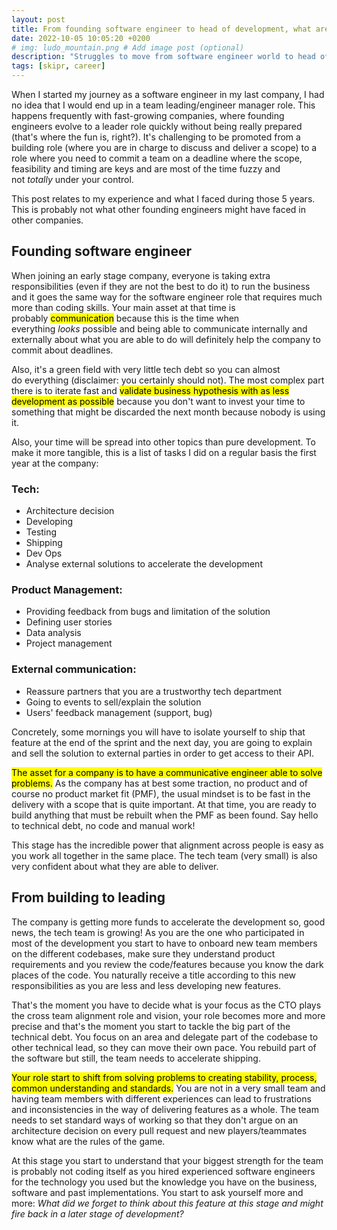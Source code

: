 ```yaml
---
layout: post
title: From founding software engineer to head of development, what are the struggles?
date: 2022-10-05 10:05:20 +0200
# img: ludo_mountain.png # Add image post (optional)
description: "Struggles to move from software engineer world to head of development role"
tags: [skipr, career]
---
```


When I started my journey as a software engineer in my last company, I had no idea that I would end up in a team leading/engineer manager role. This happens frequently with fast-growing companies, where founding engineers evolve to a leader role quickly without being really prepared (that's where the fun is, right?). It's challenging to be promoted from a building role (where you are in charge to discuss and deliver a scope) to a role where you need to commit a team on a deadline where the scope, feasibility and timing are keys and are most of the time fuzzy and not _totally_ under your control.

<div class="banner">
This post relates to my experience and what I faced during those 5 years. This is probably not what other founding engineers might have faced in other companies.
</div>

## Founding software engineer

When joining an early stage company, everyone is taking extra responsibilities (even if they are not the best to do it) to run the business and it goes the same way for the software engineer role that requires much more than coding skills. Your main asset at that time is probably <mark>communication</mark> because this is the time when everything _looks_ possible and being able to communicate internally and externally about what you are able to do will definitely help the company to commit about deadlines.

Also, it's a green field with very little tech debt so you can almost do everything (disclaimer: you certainly should not). The most complex part there is to iterate fast and <mark>validate business hypothesis with as less development as possible</mark> because you don't want to invest your time to something that might be discarded the next month because nobody is using it. 

Also, your time will be spread into other topics than pure development. To make it more tangible, this is a list of tasks I did on a regular basis the first year at the company:

### Tech:
- Architecture decision
- Developing
- Testing
- Shipping
- Dev Ops
- Analyse external solutions to accelerate the development

### Product Management:
- Providing feedback from bugs and limitation of the solution
- Defining user stories
- Data analysis
- Project management

### External communication:
- Reassure partners that you are a trustworthy tech department
- Going to events to sell/explain the solution
- Users' feedback management (support, bug)

Concretely, some mornings you will have to isolate yourself to ship that feature at the end of the sprint and the next day, you are going to explain and sell the solution to external parties in order to get access to their API.

<mark>The asset for a company is to have a communicative engineer able to solve problems.</mark> As the company has at best some traction, no product and of course no product market fit (PMF), the usual mindset is to be fast in the delivery with a scope that is quite important. At that time, you are ready to build anything that must be rebuilt when the PMF as been found. Say hello to technical debt, no code and manual work!


<div class="banner">
This stage has the incredible power that alignment across people is easy as you work all together in the same place. The tech team (very small) is also very confident about what they are able to deliver.
</div>

## From building to leading
The company is getting more funds to accelerate the development so, good news, the tech team is growing! As you are the one who participated in most of the development you start to have to onboard new team members on the different codebases, make sure they understand product requirements and you review the code/features because you know the dark places of the code. You naturally receive a title according to this new responsibilities as you are less and less developing new features.

That's the moment you have to decide what is your focus as the CTO plays the cross team alignment role and vision, your role becomes more and more precise and that's the moment you start to tackle the big part of the technical debt. You focus on an area and delegate part of the codebase to other technical lead, so they can move their own pace. You rebuild part of the software but still, the team needs to accelerate shipping.


<mark>Your role start to shift from solving problems to creating stability, process, common understanding and standards.</mark> You are not in a very small team and having team members with different experiences can lead to frustrations and inconsistencies in the way of delivering features as a whole. The team needs to set standard ways of working so that they don't argue on an architecture decision on every pull request and new players/teammates know what are the rules of the game.

At this stage you start to understand that your biggest strength for the team is probably not coding itself as you hired experienced software engineers for the technology you used but the knowledge you have on the business, software and past implementations. You start to ask yourself more and more: _What did we forget to think about this feature at this stage and might fire back in a later stage of development?_

